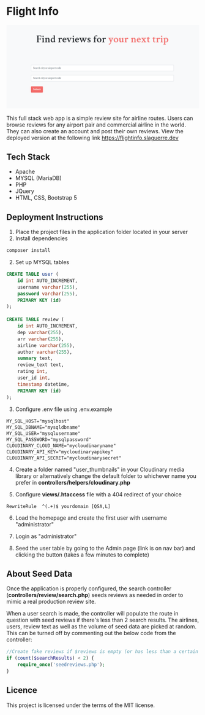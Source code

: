 # Flight Info

![screenshot](/views/assets/screenshot.png)

This full stack web app is a simple review site for airline routes. Users can browse reviews for any airport pair and commercial airline in the world. They can also create an account and post their own reviews. View the deployed version at the following link https://flightinfo.slaguerre.dev

## Tech Stack

- Apache
- MYSQL (MariaDB)
- PHP
- JQuery
- HTML, CSS, Bootstrap 5

## Deployment Instructions

1. Place the project files in the application folder located in your server
2. Install dependencies

```bash
composer install
```

2. Set up MYSQL tables

```sql
CREATE TABLE user (
    id int AUTO_INCREMENT,
    username varchar(255),
    password varchar(255),
    PRIMARY KEY (id)
);

CREATE TABLE review (
    id int AUTO_INCREMENT,
    dep varchar(255),
    arr varchar(255),
    airline varchar(255),
    author varchar(255),
    summary text,
    review_text text,
    rating int,
    user_id int,
    timestamp datetime,
    PRIMARY KEY (id)
);
```

3. Configure .env file using .env.example

```.env
MY_SQL_HOST="mysqlhost"
MY_SQL_DBNAME="mysqldbname"
MY_SQL_USER="mysqlusername"
MY_SQL_PASSWORD="mysqlpassword"
CLOUDINARY_CLOUD_NAME="mycloudinaryname"
CLOUDINARY_API_KEY="mycloudinaryapikey"
CLOUDINARY_API_SECRET="mycloudinarysecret"
```

4. Create a folder named "user_thumbnails" in your Cloudinary media library or alternatively change the default folder to whichever name you prefer in **controllers/helpers/cloudinary.php**

5. Configure **views/.htaccess** file with a 404 redirect of your choice

```.htaccess
RewriteRule  ^(.+)$ yourdomain [QSA,L]
```

6. Load the homepage and create the first user with username "administrator"

7. Login as "administrator"

8. Seed the user table by going to the Admin page (link is on nav bar) and clicking the button (takes a few minutes to complete)

## About Seed Data

Once the application is properly configured, the search controller (**controllers/review/search.php**) seeds reviews as needed in order to mimic a real production review site.

When a user search is made, the controller will populate the route in question with seed reviews if there's less than 2 search results. The airlines, users, review text as well as the volume of seed data are picked at random. This can be turned off by commenting out the below code from the controller:

```php
//Create fake reviews if $reviews is empty (or has less than a certain amount of items)
if (count($searchResults) < 2) {
    require_once('seedreviews.php');
}
```

## Licence

This project is licensed under the terms of the MIT license.
